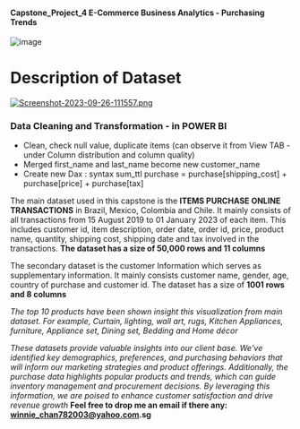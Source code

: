 #### Capstone_Project_4 E-Commerce Business Analytics - Purchasing Trends 
![image](https://github.com/ahwinchan/Capstone_Project_4/assets/144866635/b8aebe94-7964-4488-b103-48dbf50e5905)

# Description of Dataset #
[![Screenshot-2023-09-26-111557.png](https://i.postimg.cc/85BV0Mdr/Screenshot-2023-09-26-111557.png)](https://postimg.cc/PpxcLLRt)

### Data Cleaning and Transformation - in POWER BI
+ Clean, check null value, duplicate items (can observe it from View TAB - under Column distribution and column quality)
+ Merged first_name and last_name become new customer_name
+ Create new Dax : syntax sum_ttl purchase = purchase[shipping_cost] + purchase[price] + purchase[tax]

The main dataset used in this capstone is the __ITEMS PURCHASE ONLINE TRANSACTIONS__ in Brazil, Mexico, Colombia and Chile. It mainly consists of all transactions from 15 August 2019 to 01 January 2023 of each item. This includes customer id, item description, order date, order id, price, product name, quantity, shipping cost, shipping date and tax involved in the transactions. __The dataset has a size of 50,000 rows and 11 columns__

The secondary dataset is the customer Information which serves as supplementary information. It mainly consists customer name, gender, age, country of purchase and customer id. The dataset has a size of __1001 rows and 8 columns__

*The top 10 products have been shown insight this visualization from main dataset.  For example, Curtain, lighting, wall art, rugs, Kitchen Appliances, furniture, Appliance set, Dining set, Bedding and Home décor*

*These datasets provide valuable insights into our client base. We've identified key demographics, preferences, and purchasing behaviors that will inform our marketing strategies and product offerings. Additionally, the purchase data highlights popular products and trends, which can guide inventory management and procurement decisions. By leveraging this information, we are poised to enhance customer satisfaction and drive revenue growth*
__Feel free to drop me an email if there any: winnie_chan782003@yahoo.com.sg__
